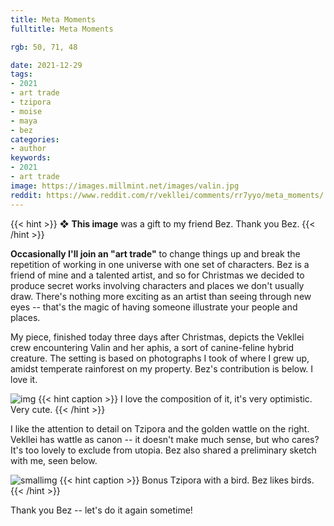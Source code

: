 ```yaml
---
title: Meta Moments
fulltitle: Meta Moments

rgb: 50, 71, 48

date: 2021-12-29
tags:
- 2021
- art trade
- tzipora
- moise
- maya
- bez
categories:
- author
keywords:
- 2021
- art trade
image: https://images.millmint.net/images/valin.jpg
reddit: https://www.reddit.com/r/vekllei/comments/rr7yyo/meta_moments/
---
```


{{< hint >}}
❖ **This image** was a gift to my friend Bez. Thank you Bez.
{{< /hint >}}

**Occasionally I'll join an "art trade"** to change things up and break the repetition of working in one universe with one set of characters. Bez is a friend of mine and a talented artist, and so for Christmas we decided to produce secret works involving characters and places we don't usually draw. There's nothing more exciting as an artist than seeing through new eyes -- that's the magic of having someone illustrate your people and places.

My piece, finished today three days after Christmas, depicts the Vekllei crew encountering Valin and her aphis, a sort of canine-feline hybrid creature. The setting is based on photographs I took of where I grew up, amidst temperate rainforest on my property. Bez's contribution is below. I love it.

![img](https://images.millmint.net/images/fanart/bez-1.jpg)
{{< hint caption >}}
I love the composition of it, it's very optimistic. Very cute.
{{< /hint >}}

I like the attention to detail on Tzipora and the golden wattle on the right. Vekllei has wattle as canon -- it doesn't make much sense, but who cares? It's too lovely to exclude from utopia. Bez also shared a preliminary sketch with me, seen below.

![smallimg](https://images.millmint.net/images/fanart/bez-2.png)
{{< hint caption >}}
Bonus Tzipora with a bird. Bez likes birds.
{{< /hint >}}

Thank you Bez -- let's do it again sometime!